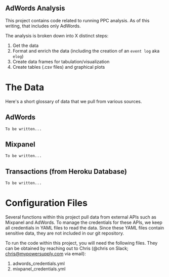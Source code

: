 ## AdWords Analysis

This project contains code related to running PPC analysis.  As of this writing, that includes only AdWords.

The analysis is broken down into X distinct steps:

1. Get the data
2. Format and enrich the data (including the creation of an `event log` aka `elog`)
3. Create data frames for tabulation/visualization
4. Create tables (.csv files) and graphical plots

# The Data

Here's a short glossary of data that we pull from various sources.

## AdWords
	
	To be written...

## Mixpanel

	To be written...

## Transactions (from Heroku Database)
	
	To be written...

# Configuration Files

Several functions within this project pull data from external APIs such as Mixpanel and AdWords.  To manage the credentials for these APIs, we keep all credentials in YAML files to read the data. Since these YAML files contain sensitive data, they are not included in our git repository.

To run the code within this project, you will need the following files. They can be obtained by reaching out to Chris (@chris on Slack; chris@mypowersupply.com via email):

1. adwords_credentials.yml
2. mixpanel_credentials.yml